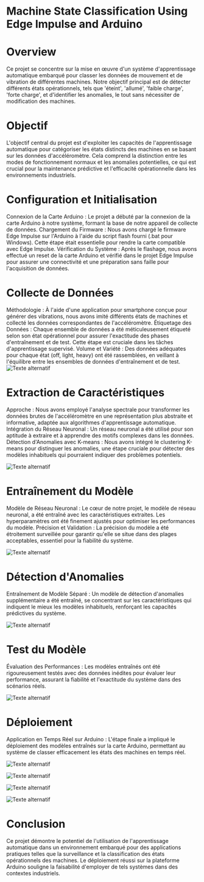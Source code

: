 # Machine State Classification Using Edge Impulse and Arduino

#  Overview

Ce projet se concentre sur la mise en œuvre d'un système d'apprentissage automatique embarqué pour classer les données de mouvement et de vibration de différentes machines. Notre objectif principal est de détecter différents états opérationnels, tels que 'éteint', 'allumé', 'faible charge', 'forte charge', et d'identifier les anomalies, le tout sans nécessiter de modification des machines.

#  Objectif
L'objectif central du projet est d'exploiter les capacités de l'apprentissage automatique pour catégoriser les états distincts des machines en se basant sur les données d'accéléromètre. Cela comprend la distinction entre les modes de fonctionnement normaux et les anomalies potentielles, ce qui est crucial pour la maintenance prédictive et l'efficacité opérationnelle dans les environnements industriels.

# Configuration et Initialisation

Connexion de la Carte Arduino : Le projet a débuté par la connexion de la carte Arduino à notre système, formant la base de notre appareil de collecte de données.
Chargement du Firmware : Nous avons chargé le firmware Edge Impulse sur l'Arduino à l'aide du script flash fourni (.bat pour Windows). Cette étape était essentielle pour rendre la carte compatible avec Edge Impulse.
Vérification du Système : Après le flashage, nous avons effectué un reset de la carte Arduino et vérifié dans le projet Edge Impulse pour assurer une connectivité et une préparation sans faille pour l'acquisition de données.

# Collecte de Données

Méthodologie : À l'aide d'une application pour smartphone conçue pour générer des vibrations, nous avons imité différents états de machines et collecté les données correspondantes de l'accéléromètre.
Étiquetage des Données : Chaque ensemble de données a été méticuleusement étiqueté selon son état opérationnel pour assurer l'exactitude des phases d'entraînement et de test. Cette étape est cruciale dans les tâches d'apprentissage supervisé.
Volume et Variété : Des données adéquates pour chaque état (off, light, heavy) ont été rassemblées, en veillant à l'équilibre entre les ensembles de données d'entraînement et de test.
![Texte alternatif](https://github.com/GhozlenBY/Motion-Classification-and-Anomaly-Detection/issues/1#issue-2000591401)

# Extraction de Caractéristiques

Approche : Nous avons employé l'analyse spectrale pour transformer les données brutes de l'accéléromètre en une représentation plus abstraite et informative, adaptée aux algorithmes d'apprentissage automatique.
Intégration du Réseau Neuronal : Un réseau neuronal a été utilisé pour son aptitude à extraire et à apprendre des motifs complexes dans les données.
Détection d'Anomalies avec K-means : Nous avons intégré le clustering K-means pour distinguer les anomalies, une étape cruciale pour détecter des modèles inhabituels qui pourraient indiquer des problèmes potentiels.

![Texte alternatif](https://github.com/GhozlenBY/Motion-Classification-and-Anomaly-Detection/issues/2#issue-2000593319)

# Entraînement du Modèle

Modèle de Réseau Neuronal : Le cœur de notre projet, le modèle de réseau neuronal, a été entraîné avec les caractéristiques extraites. Les hyperparamètres ont été finement ajustés pour optimiser les performances du modèle.
Précision et Validation : La précision du modèle a été étroitement surveillée pour garantir qu'elle se situe dans des plages acceptables, essentiel pour la fiabilité du système.

![Texte alternatif](https://github.com/GhozlenBY/Motion-Classification-and-Anomaly-Detection/issues/4#issue-2000593749)

# Détection d'Anomalies

Entraînement de Modèle Séparé : Un modèle de détection d'anomalies supplémentaire a été entraîné, se concentrant sur les caractéristiques qui indiquent le mieux les modèles inhabituels, renforçant les capacités prédictives du système.

![Texte alternatif](https://github.com/GhozlenBY/Motion-Classification-and-Anomaly-Detection/issues/5#issue-2000594110)

# Test du Modèle

Évaluation des Performances : Les modèles entraînés ont été rigoureusement testés avec des données inédites pour évaluer leur performance, assurant la fiabilité et l'exactitude du système dans des scénarios réels.

![Texte alternatif](https://github.com/GhozlenBY/Motion-Classification-and-Anomaly-Detection/issues/6#issue-2000594344)

# Déploiement

Application en Temps Réel sur Arduino : L'étape finale a impliqué le déploiement des modèles entraînés sur la carte Arduino, permettant au système de classer efficacement les états des machines en temps réel.

![Texte alternatif](https://github.com/GhozlenBY/Motion-Classification-and-Anomaly-Detection/issues/7#issue-2000594581)

![Texte alternatif](https://github.com/GhozlenBY/Motion-Classification-and-Anomaly-Detection/issues/8#issue-2000595253)

![Texte alternatif](https://github.com/GhozlenBY/Motion-Classification-and-Anomaly-Detection/issues/9#issue-2000595400)

![Texte alternatif](https://github.com/GhozlenBY/Motion-Classification-and-Anomaly-Detection/issues/10#issue-2000595521)

# Conclusion

Ce projet démontre le potentiel de l'utilisation de l'apprentissage automatique dans un environnement embarqué pour des applications pratiques telles que la surveillance et la classification des états opérationnels des machines. Le déploiement réussi sur la plateforme Arduino souligne la faisabilité d'employer de tels systèmes dans des contextes industriels.



